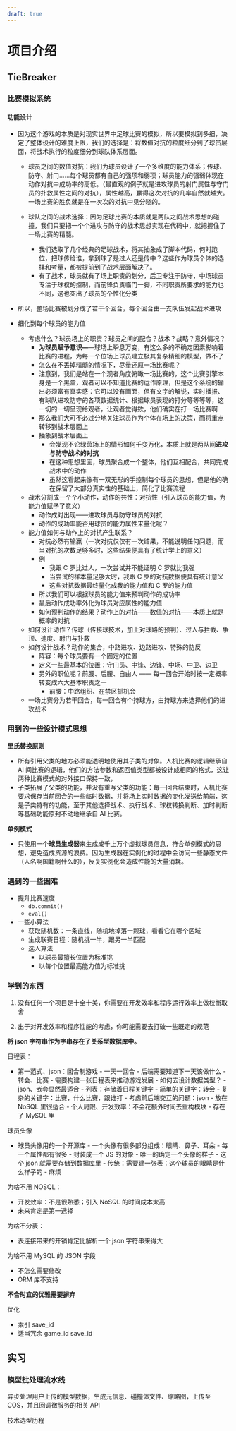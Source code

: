 ```yaml
---
draft: true
---
```


# 项目介绍

## TieBreaker

### 比赛模拟系统

#### 功能设计

- 因为这个游戏的本质是对现实世界中足球比赛的模拟，所以要模拟到多细，决定了整体设计的难度上限，我们的选择是：将数值对抗的粒度细分到了球员层面，将战术执行的粒度细分到球队体系层面。

    - 球员之间的数值对抗：我们为球员设计了一个多维度的能力体系；传球、防守、射门……每个球员都有自己的强项和弱项；球员能力的强弱体现在动作对抗中成功率的高低。（最直观的例子就是进攻球员的射门属性与守门员的扑救属性之间的对抗），属性越高，赢得这次对抗的几率自然就越大。一场比赛的胜负就是在一次次的对抗中见分晓的。

    - 球队之间的战术选择：因为足球比赛的本质就是两队之间战术思想的碰撞，我们只要把一个个进攻与防守的战术思想实现在代码中，就把握住了一场比赛的精髓。
        - 我们选取了几个经典的足球战术，将其抽象成了脚本代码，何时跑位，把球传给谁，拿到球了是过人还是传中？这些作为球员个体的选择和考量，都被提前到了战术层面解决了。
        - 有了战术，球员就有了场上职责的划分，后卫专注于防守，中场球员专注于球权的控制，而前锋负责临门一脚，不同职责所要求的能力也不同，这也突出了球员的个性化分类

- 所以，整场比赛被划分成了若干个回合，每个回合由一支队伍发起战术进攻
- 细化到每个球员的能力值
    - 考虑什么？球员场上的职责？球员之间的配合？战术？战略？意外情况？
        - **为球员赋予意识—**—球场上瞬息万变，有这么多的不确定因素影响着比赛的进程，为每一个位场上球员建立极其复杂精细的模型，做不了
        - 怎么在不丢掉精髓的情况下，尽量还原一场比赛呢？
        - 注意到，我们是站在一个观者角度俯瞰一场比赛的，这个比赛引擎本身是一个黑盒，观者可以不知道比赛的运作原理，但是这个系统的输出必须富有真实感：它可以没有画面，但有文字的解说，实时播报、有球队进攻防守的各项数据统计、根据球员表现的打分等等等等，这一切的一切呈现给观者，让观者觉得欸，他们确实在打一场比赛啊
        - 那么我们大可不必过分地关注球员作为个体在场上的决策，而将重点转移到战术层面上
        - 抽象到战术层面上
            - 会发现不论绿茵场上的情形如何千变万化，本质上就是两队间**进攻与防守战术的对抗**
            - 在这种思想里面，球员聚合成一个整体，他们互相配合，共同完成战术中的动作
            - 虽然这看起来像有一双无形的手控制每个球员的思想，但是他的确在保留了大部分真实性的基础上，简化了比赛流程
    - 战术分割成一个个小动作，动作的共性：对抗性（引入球员的能力值，为能力值赋予了意义）
        - 动作成对出现——进攻球员与防守球员的对抗
        - 动作的成功率能否用球员的能力属性来量化呢？
    - 能力值如何与动作上的对抗产生联系？
        - 对抗必然有输赢（一次对抗仅仅有一次结果，不能说明任何问题，而当对抗的次数足够多时，这些结果便具有了统计学上的意义）
        - 例
            - 我跟 C 罗比过人，一次尝试并不能证明 C 罗就比我强
            - 当尝试的样本量足够大时，我跟 C 罗的对抗数据便具有统计意义
            - 这些对抗数据最终量化成我的能力值和 C 罗的能力值
        - 所以我们可以根据球员的能力值来预判动作的成功率
        - 最后动作成功率外化为球员对应属性的能力值
        - 如何预判动作的结果？动作上的对抗——数值的对抗——本质上就是概率的对抗
    - 如何设计动作？传球（传接球技术，加上对球路的预判）、过人与拦截、争顶、速度、射门与扑救
    - 如何设计战术？动作的集合，中路进攻、边路进攻、特殊的防反
        - 阵容：每个球员要有一个固定的位置
        - 定义一些最基本的位置：守门员、中锋、边锋、中场、中卫、边卫
        - 另外的职位呢？前腰、后腰、自由人 —— 每一回合开始时按一定概率转变成六大基本职责之一
            - 前腰：中路组织、在禁区抓机会
    - 一场比赛分为若干回合，每一回合有个持球方，由持球方来选择他们的进攻战术

### 用到的一些设计模式思想

**里氏替换原则**

- 所有引用父类的地方必须能透明地使用其子类的对象。人机比赛的逻辑继承自 AI 间比赛的逻辑，他们的方法参数和返回值类型都被设计成相同的格式，这让两种比赛模式的对外接口保持一致，
- 子类拓展了父类的功能，并没有重写父类的功能：每一回合结束时，人机比赛要求保存当前回合的一些临时数据，并将场上实时数据的变化发送给前端，这是子类特有的功能，至于其他选择战术、执行战术、球权转换判断、加时判断等基础功能原封不动地继承自 AI 比赛。

**单例模式**

- 只使用一个**球员生成器**来生成成千上万个虚拟球员信息，符合单例模式的思想，避免造成资源的浪费。因为生成器在实例化的过程中会访问一些静态文件（人名啊国籍啊什么的），反复实例化会造成性能的大量消耗。

### 遇到的一些困难

- 提升比赛速度
    - `db.commit()`
    - `eval()`
- 一些小算法
    - 获取随机数：一条直线，随机地掉落一颗球，看看它在哪个区域
    - 生成联赛日程：随机挑一半，跟另一半匹配
    - 选人算法
        - 以球员最擅长位置为标准挑
        - 以每个位置最高能力值为标准挑

### 学到的东西

1. 没有任何一个项目是十全十美，你需要在开发效率和程序运行效率上做权衡取舍

2. 出于对开发效率和程序性能的考虑，你可能需要去打破一些既定的规范

**将 json 字符串作为字串存在了关系型数据库中。**

日程表：

- 第一范式、json：回合制游戏 - 一天一回合 - 后端需要知道下一天该做什么 - 转会、比赛 - 需要构建一张日程表来推动游戏发展 - 如何去设计数据类型？ - json、嵌套显然最适合 - 列表：存储着日程关键字 - 简单的关键字：转会 - 复杂的关键字：比赛，什么比赛，跟谁打 - 考虑前后端交互的问题：json - 放在 NoSQL 里很适合 - 个人局限、开发效率：不会花额外时间去重构模块 - 存在了 MySQL 里

球员头像

- 球员头像用的一个开源库 - 一个头像有很多部分组成：眼睛、鼻子、耳朵 - 每一个属性都有很多 - 封装成一个 JS 的对象 - 唯一的确定一个头像的样子 - 这个 json 就需要存储到数据库里 - 传统：需要建一张表：这个球员的眼睛是什么样子的 - 麻烦

为啥不用 NOSQL：

- 开发效率：不是很熟悉；引入 NoSQL 的时间成本太高
- 未来肯定是第一选择

为啥不分表：

- 表连接带来的开销肯定比解析一个 json 字符串来得大

为啥不用 MySQL 的 JSON 字段

- 不怎么需要修改
- ORM 库不支持

**不合时宜的优雅需要摒弃**

优化

- 索引 save_id
- 适当冗余 game_id save_id

## 实习

### 模型批处理流水线

异步处理用户上传的模型数据，生成元信息、碰撞体文件、缩略图，上传至 COS，并且回调微服务的相关 API

技术选型历程



### 
